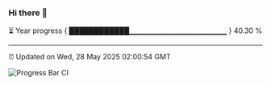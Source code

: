 ### Hi there 👋

⏳ Year progress { ████████████▁▁▁▁▁▁▁▁▁▁▁▁▁▁▁▁▁▁ } 40.30 %

---

⏰ Updated on Wed, 28 May 2025 02:00:54 GMT

![Progress Bar CI](https://github.com/ZhaoGui/ZhaoGui/workflows/Progress%20Bar%20CI/badge.svg)

